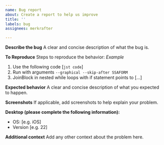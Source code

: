 ```yaml
---
name: Bug report
about: Create a report to help us improve
title: ''
labels: bug
assignees: merkrafter

---
```


**Describe the bug**
A clear and concise description of what the bug is.

**To Reproduce**
Steps to reproduce the behavior:
*Example*
1. Use the following code [`jst code`]
2. Run with arguments `--graphical --skip-after SSAFORM`
3. JoinBlock in nested while loops with if statement points to [...]

**Expected behavior**
A clear and concise description of what you expected to happen.

**Screenshots**
If applicable, add screenshots to help explain your problem.

**Desktop (please complete the following information):**
 - OS: [e.g. iOS]
 - Version [e.g. 22]

**Additional context**
Add any other context about the problem here.

